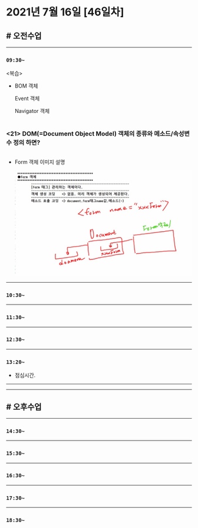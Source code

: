 # 2021년 7월 16일 [46일차]

## # 오전수업
----
### `09:30~`

<복습>  

- BOM 객체
  
  Event 객체  

  Navigator 객체  

#

### <21> DOM(=Document Object Model) 객체의 종류와 메소드/속성변수 정의 하면?  

```

```


- Form 객체 이미지 설명  
  
  ![Form객체](https://github.com/SungWoo0315/study-repository/blob/main/image-save/20210716%200958_Form_.jpg)  














----
### `10:30~`








----
### `11:30~`








----
### `12:30~`








----
### `13:20~`

  - 점심시간.

---
---

## # 오후수업

---
### `14:30~`










---
### `15:30~`









----
### `16:30~`








----
### `17:30~`








----
### `18:30~`

